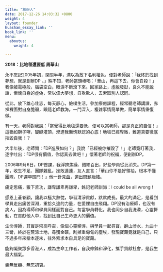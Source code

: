 ```yaml
---
title: "創辦人"
date: 2017-12-26 14:03:32 +0800
weight: 4
layout: founder
huashan_essay_link: ''
book_link: ''
menu:
  aboutus:
    weight: 4

---
```

<p data-pm-context="\[\]"><strong>2018：比地毯還要低                              周華山</strong></p>

<p>永不忘記2005年初，閉關半年，滿以為放下名利權色，便對老師說：「我終於找到夢想，就是創辦DP 。」殊不知，老師當頭棒喝：「華山，再這下去，你會自殺！」我像被電極般，腦袋空白，眼淚不斷滾下來。回家路上，虛脫發獃，良久不能說話，慚愧自身的虛偽，常以偉大夢想，自欺欺人，去索取別人認同。</p>

<p>從此，放下雄心壯志，每天靜心，儉樸生活，參加療癒課程，經常聽老師講課，赤裸裸面對自身脆弱，跟隨老師教誨，一門深入，複雜事情簡單做，簡單事情重復做。</p>

<p>有一天，老師對我說：「當覺得比地毯還要低，便可以當老師，那是真正的自信！」這猶如獅子哮，醍醐灌頂，滲進我慚愧默認的心底！地毯已經卑微，難道真要徹底摧毀自我！？</p>

<p>大半年後，老師問：「DP進展如何？」我說「已經被你摧毀了！」老師竟盯著我，逐字吐出：「DP很有價值，你認真去做吧！」懷著老師的祝福，便創辦DP。</p>

<p>2006年9月6日，DP首課，我浮誇焦躁、錯繆百出，好些學員從此消失。DP第一年，收生不足、團隊雜亂，挫敗連連，友人直言：「華山你不是好領袖，根本不懂團隊，DP遲早關門！」他一針見血，道出問題癥結。</p>

<p>痛定思痛，狠下苦功，謙卑謙卑再謙卑，銘記老師訓誨：I could be all wrong！</p>

<p>感恩上蒼眷顧，讓我以極大熱忱，學習清淨貢獻，默默成長。最大的滿足，是看到學員走出痛苦深淵，重拾久違的力量，在愛裡自由飛翔。DP沒有治療師，也沒有病人，因為導師和學員同樣面對自己。每當學員轉化，我也同步自我洗滌，心靈舞動，在貢獻他人中，找到比自己生命更大的價值。</p>

<p>生命導師，其實是崇高呼召，像個心靈嚮導，與學員一起尋寶，翻山涉水，九曲十三彎，終於在荒涼土地，尋獲金礦，刮掉重甸甸的塵埃，發現寶藏竟就是自己，只不過多年來捨本逐末，往外索求本自具足的寶藏。</p>

<p>能夠凝聚眾多香港人，成為生命工作者，自我修鍊和淨化，攜手貢獻社會，是我生最大福氣。</p>

<p>義無反顧、無忘初衷。</p>